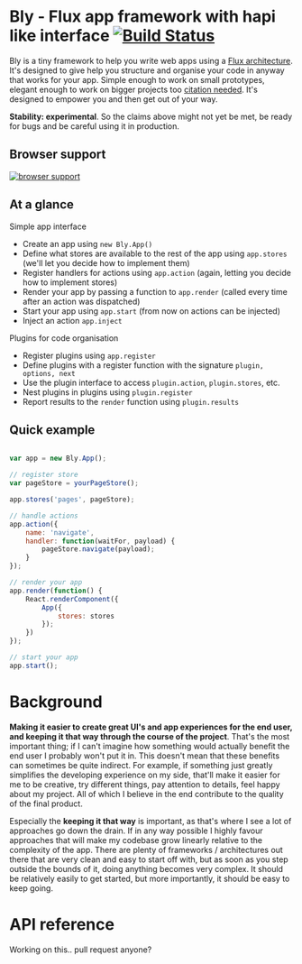 # Bly - Flux app framework with hapi like interface [![Build Status](https://travis-ci.org/JaapRood/bly.svg?branch=master)](https://travis-ci.org/JaapRood/bly)

Bly is a tiny framework to help you write web apps using a [Flux architecture](http://facebook.github.io/flux/docs/overview.html). It's designed to give help you structure and organise your code in anyway that works for your app. Simple enough to work on small prototypes, elegant enough to work on bigger projects too [citation needed](http://en.wikipedia.org/wiki/Wikipedia:Citation_needed). It's designed to empower you and then get out of your way. 

**Stability: experimental**. So the claims above might not yet be met, be ready for bugs and be careful using it in production.


## Browser support
[![browser support](https://ci.testling.com/JaapRood/blys.png)](https://ci.testling.com/JaapRood/bly)

## At a glance

Simple app interface

- Create an app using `new Bly.App()`
- Define what stores are available to the rest of the app using `app.stores` (we'll let you decide how to implement them)
- Register handlers for actions using `app.action` (again, letting you decide how to implement stores)
- Render your app by passing a function to `app.render` (called every time after an action was dispatched)
- Start your app using `app.start` (from now on actions can be injected)
- Inject an action `app.inject`

Plugins for code organisation

- Register plugins using `app.register`
- Define plugins with a register function with the signature `plugin, options, next`
- Use the plugin interface to access `plugin.action`, `plugin.stores`, etc.
- Nest plugins in plugins using `plugin.register`
- Report results to the `render` function using `plugin.results`

## Quick example

```js

var app = new Bly.App();

// register store
var pageStore = yourPageStore();

app.stores('pages', pageStore);

// handle actions
app.action({
	name: 'navigate',
	handler: function(waitFor, payload) {
		pageStore.navigate(payload);
	}
});

// render your app
app.render(function() {
	React.renderComponent({
		App({
			stores: stores
		});
	})	
});

// start your app
app.start();

```

# Background

**Making it easier to create great UI's and app experiences for the end user, and keeping it that way through the course of the project**. That's the most important thing; if I can't imagine how something would actually benefit the end user I probably won't put it in. This doesn't mean that these benefits can sometimes be quite indirect. For example, if something just greatly simplifies the developing experience on my side, that'll make it easier for me to be creative, try different things, pay attention to details, feel happy about my project. All of which I believe in the end contribute to the quality of the final product.

Especially the **keeping it that way** is important, as that's where I see a lot of approaches go down the drain. If in any way possible I highly favour approaches that will make my codebase grow linearly relative to the complexity of the app. There are plenty of frameworks / architectures out there that are very clean and easy to start off with, but as soon as you step outside the bounds of it, doing anything becomes very complex. It should be relatively easily to get started, but more importantly, it should be easy to keep going.

# API reference

Working on this.. pull request anyone?
